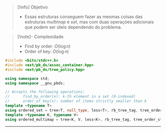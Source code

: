 > [!info] Objetivo
> - Essas estruturas conseguem fazer as mesmas coisas das estruturas $multimap$ e $set$, mas com duas operações adicionais que podem ser úteis dependendo do problema.

> [!note]- Complexidade
> - Find by order: $O(\log n)$
> - Order of key: $O(\log n)$

```cpp
#include <bits/stdc++.h>
#include <ext/pb_ds/assoc_container.hpp>
#include <ext/pb_ds/tree_policy.hpp>

using namespace std;
using namespace __gnu_pbds;

// Accepts the following operations:
//      find_by_order(x): k-th element in a set (0-indexed)
//      order_of_key(x): number of items strictly smaller than k
template <typename T>
using ordered_set = tree<T, null_type, less<T>, rb_tree_tag, tree_order_statistics_node_update>;
template <typename K, typename V>
using ordered_multimap = tree<K, V, less<K>, rb_tree_tag, tree_order_statistics_node_update>;
```

---